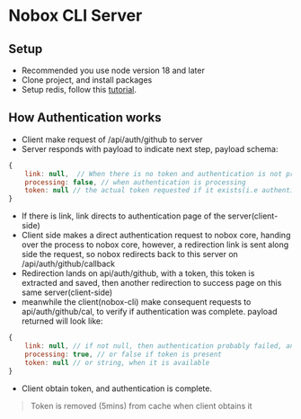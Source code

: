 # Nobox CLI Server

## Setup

- Recommended you use node version 18 and later
- Clone project, and install packages
- Setup redis, follow this [tutorial](https://redis.io/docs/install/install-stack/docker/).

## How Authentication works

- Client make request of /api/auth/github to server
- Server responds with payload to indicate next step, payload schema:

```js
{
    link: null,  // When there is no token and authentication is not processing, a link to authenticate
    processing: false, // when authentication is processing
    token: null // the actual token requested if it exists(i.e authenticated)
}
```

- If there is link, link directs to authentication page of the server(client-side)
- Client side makes a direct authentication request to nobox core, handing over the process to nobox core,
    however, a redirection link is sent along side the request, so nobox redirects back to this server on /api/auth/github/callback
- Redirection lands on api/auth/github, with a token, this token is extracted and saved,
    then another redirection to success page on this same server(client-side)
- meanwhile the client(nobox-cli) make consequent requests to api/auth/github/cal, to verify if authentication was complete.
    payload returned will look like:

```js
{
    link: null, // if not null, then authentication probably failed, and client should reinitialize
    processing: true, // or false if token is present
    token: null // or string, when it is available
}
```

- Client obtain token, and authentication is complete.

> Token is removed (5mins) from cache when client obtains it
